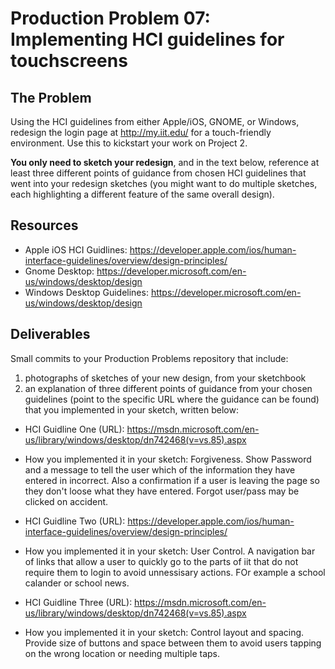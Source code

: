 # Production Problem 07: Implementing HCI guidelines for touchscreens

## The Problem

Using the HCI guidelines from either Apple/iOS, GNOME, or Windows, redesign the login page at
http://my.iit.edu/ for a touch-friendly environment. Use this to kickstart your work on Project 2.

**You only need to sketch your redesign**, and in the text below, reference at least three different
points of guidance from chosen HCI guidelines that went into your redesign sketches (you might
want to do multiple sketches, each highlighting a different feature of the same overall design).

## Resources

* Apple iOS HCI Guidlines:
  https://developer.apple.com/ios/human-interface-guidelines/overview/design-principles/
* Gnome Desktop:
  https://developer.microsoft.com/en-us/windows/desktop/design
* Windows Desktop Guidelines:
  https://developer.microsoft.com/en-us/windows/desktop/design

## Deliverables

Small commits to your Production Problems repository that include:

1) photographs of sketches of your new design, from your sketchbook
2) an explanation of three different points of guidance from your chosen guidelines (point to the
   specific URL where the guidance can be found) that you implemented in your sketch, written below:

* HCI Guidline One (URL): https://msdn.microsoft.com/en-us/library/windows/desktop/dn742468(v=vs.85).aspx
* How you implemented it in your sketch: Forgiveness. Show Password and a message to tell the user which of the information they have entered in incorrect. Also a confirmation if a user is leaving the page so they don't loose what they have entered. Forgot user/pass may be clicked on accident.

* HCI Guidline Two (URL): https://developer.apple.com/ios/human-interface-guidelines/overview/design-principles/
* How you implemented it in your sketch: User Control. A navigation bar of links that allow a user to quickly go to the parts of iit that do not require them to login to avoid unnessisary actions. FOr example a school calander or school news. 

* HCI Guidline Three (URL): https://msdn.microsoft.com/en-us/library/windows/desktop/dn742468(v=vs.85).aspx
* How you implemented it in your sketch: Control layout and spacing. Provide size of buttons and space between them to avoid users tapping on the wrong location or needing multiple taps.
